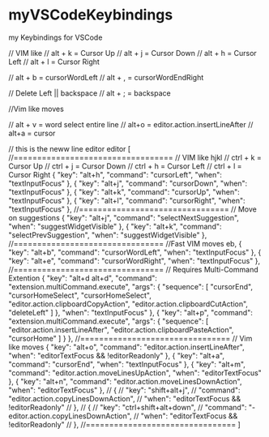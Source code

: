 # myVSCodeKeybindings
my Keybindings for VSCode


// VIM like 
// alt + k = Cursor Up
// alt + j = Cursor Down
// alt + h = Cursor Left
// alt + l = Cursor Right

// alt + b  = cursorWordLeft
// alt + , = cursorWordEndRight

// Delete Left || backspace
// alt + ; = backspace 

//Vim like moves

// alt + v = word select entire line
// alt+o = editor.action.insertLineAfter
// alt+a = cursor 

// this is the neww line editor editor
[
  //==================================
  // VIM like hjkl
  // ctrl + k = Cursor Up
  // ctrl + j = Cursor Down
  // ctrl + h = Cursor Left
  // ctrl + l = Cursor Right
  {
      "key": "alt+h",
      "command": "cursorLeft",
      "when": "textInputFocus"
  },
  {
      "key": "alt+j",
      "command": "cursorDown",
      "when": "textInputFocus"
  },
  {
      "key": "alt+k",
      "command": "cursorUp",
      "when": "textInputFocus"
  },
  {
      "key": "alt+l",
      "command": "cursorRight",
      "when": "textInputFocus"
  },
  //================================
  // Move on suggestions
  {
      "key": "alt+j",
      "command": "selectNextSuggestion",
      "when": "suggestWidgetVisible"
  },
  {
      "key": "alt+k",
      "command": "selectPrevSuggestion",
      "when": "suggestWidgetVisible"
  },
  //================================
  //Fast VIM moves eb,
  {
      "key": "alt+b",
      "command": "cursorWordLeft",
      "when": "textInputFocus"
  },
  {
      "key": "alt+e",
      "command": "cursorWordRight",
      "when": "textInputFocus"
  },
  //================================
  // Requires Multi-Command Extention 
  {
      "key": "alt+d alt+d",
      "command": "extension.multiCommand.execute",
      "args": { 
          "sequence": [
          "cursorEnd",
          "cursorHomeSelect",
          "cursorHomeSelect",
          "editor.action.clipboardCopyAction",
          "editor.action.clipboardCutAction",
          "deleteLeft"
          ]
      },
      "when": "textInputFocus"
  },
  {
      "key": "alt+p",
      "command": "extension.multiCommand.execute",
      "args": { 
          "sequence": [
              "editor.action.insertLineAfter",
              "editor.action.clipboardPasteAction",
              "cursorHome"
          ]
      }
  },
  //================================
  // Vim like moves
  {
      "key": "alt+o",
      "command": "editor.action.insertLineAfter",
      "when": "editorTextFocus && !editorReadonly"
  },
  {
      "key": "alt+a",
      "command": "cursorEnd",
      "when": "textInputFocus"
  },
  {
      "key": "alt+m",
      "command": "editor.action.moveLinesUpAction",
      "when": "editorTextFocus"
  },
  {
      "key": "alt+n",
      "command": "editor.action.moveLinesDownAction",
      "when": "editorTextFocus"
  },
  // {
  //     "key": "shift+alt+j",
  //     "command": "editor.action.copyLinesDownAction",
  //     "when": "editorTextFocus && !editorReadonly"
  // },
  // {
  //     "key": "ctrl+shift+alt+down",
  //     "command": "-editor.action.copyLinesDownAction",
  //     "when": "editorTextFocus && !editorReadonly"
  // },
  //================================
]
